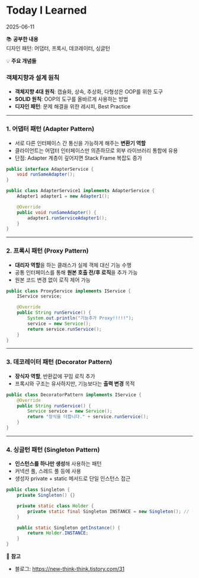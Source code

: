 # Today I Learned  
2025-06-11

📚 **공부한 내용**  
디자인 패턴: 어댑터, 프록시, 데코레이터, 싱글턴

💡 **주요 개념들**

### 객체지향과 설계 원칙
- **객체지향 4대 원칙**: 캡슐화, 상속, 추상화, 다형성은 OOP를 위한 도구
- **SOLID 원칙**: OOP의 도구를 올바르게 사용하는 방법
- **디자인 패턴**: 문제 해결을 위한 레시피, Best Practice

---

### 1. 어댑터 패턴 (Adapter Pattern)
- 서로 다른 인터페이스 간 통신을 가능하게 해주는 **변환기 역할**
- 클라이언트는 어댑터 인터페이스만 의존하므로 외부 라이브러리 통합에 유용
- 단점: Adapter 계층이 깊어지면 Stack Frame 복잡도 증가

```java
public interface AdapterService {
    void runSameAdapter();
}

public class AdapterService1 implements AdapterService {
    Adapter1 adapter1 = new Adapter1();

    @Override
    public void runSameAdapter() {
        adapter1.runServiceAdapter1();
    }
}
```

---

### 2. 프록시 패턴 (Proxy Pattern)
- **대리자 역할**을 하는 클래스가 실제 객체 대신 기능 수행
- 공통 인터페이스를 통해 **원본 호출 전/후 로직**을 추가 가능
- 원본 코드 변경 없이 로직 제어 가능

```java
public class ProxyService implements IService {
    IService service;

    @Override
    public String runService() {
        System.out.println("기능추가 Proxy!!!!!");
        service = new Service();
        return service.runService();
    }
}
```

---

### 3. 데코레이터 패턴 (Decorator Pattern)
- **장식자 역할**, 반환값에 꾸밈 로직 추가
- 프록시와 구조는 유사하지만, 기능보다는 **출력 변경** 목적

```java
public class DecoratorPattern implements IService {
    @Override
    public String runService() {
        Service service = new Service();
        return "장식을 더합니다." + service.runService();
    }
}
```

---

### 4. 싱글턴 패턴 (Singleton Pattern)
- **인스턴스를 하나만 생성**해 사용하는 패턴
- 커넥션 풀, 스레드 풀 등에 사용
- 생성자 private + static 메서드로 단일 인스턴스 접근

```java
public class Singleton {
    private Singleton() {}

    private static class Holder {
        private static final Singleton INSTANCE = new Singleton(); // 💥
    }

    public static Singleton getInstance() {
        return Holder.INSTANCE;
    }
}
```

🔗 **참고**  
- 블로그: https://new-think-think.tistory.com/31
